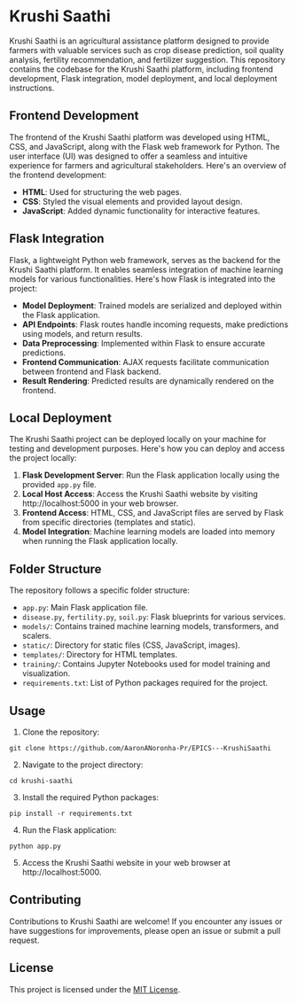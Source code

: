 # Krushi Saathi

Krushi Saathi is an agricultural assistance platform designed to provide farmers with valuable services such as crop disease prediction, soil quality analysis, fertility recommendation, and fertilizer suggestion. This repository contains the codebase for the Krushi Saathi platform, including frontend development, Flask integration, model deployment, and local deployment instructions.

## Frontend Development

The frontend of the Krushi Saathi platform was developed using HTML, CSS, and JavaScript, along with the Flask web framework for Python. The user interface (UI) was designed to offer a seamless and intuitive experience for farmers and agricultural stakeholders. Here's an overview of the frontend development:

- **HTML**: Used for structuring the web pages.
- **CSS**: Styled the visual elements and provided layout design.
- **JavaScript**: Added dynamic functionality for interactive features.

## Flask Integration

Flask, a lightweight Python web framework, serves as the backend for the Krushi Saathi platform. It enables seamless integration of machine learning models for various functionalities. Here's how Flask is integrated into the project:

- **Model Deployment**: Trained models are serialized and deployed within the Flask application.
- **API Endpoints**: Flask routes handle incoming requests, make predictions using models, and return results.
- **Data Preprocessing**: Implemented within Flask to ensure accurate predictions.
- **Frontend Communication**: AJAX requests facilitate communication between frontend and Flask backend.
- **Result Rendering**: Predicted results are dynamically rendered on the frontend.

## Local Deployment

The Krushi Saathi project can be deployed locally on your machine for testing and development purposes. Here's how you can deploy and access the project locally:

1. **Flask Development Server**: Run the Flask application locally using the provided `app.py` file.
2. **Local Host Access**: Access the Krushi Saathi website by visiting http://localhost:5000 in your web browser.
3. **Frontend Access**: HTML, CSS, and JavaScript files are served by Flask from specific directories (templates and static).
4. **Model Integration**: Machine learning models are loaded into memory when running the Flask application locally.

## Folder Structure

The repository follows a specific folder structure:

- `app.py`: Main Flask application file.
- `disease.py`, `fertility.py`, `soil.py`: Flask blueprints for various services.
- `models/`: Contains trained machine learning models, transformers, and scalers.
- `static/`: Directory for static files (CSS, JavaScript, images).
- `templates/`: Directory for HTML templates.
- `training/`: Contains Jupyter Notebooks used for model training and visualization.
- `requirements.txt`: List of Python packages required for the project.

## Usage

1. Clone the repository:

```
git clone https://github.com/AaronANoronha-Pr/EPICS---KrushiSaathi
```

2. Navigate to the project directory:

```
cd krushi-saathi
```

3. Install the required Python packages:

```
pip install -r requirements.txt
```

4. Run the Flask application:

```
python app.py
```

5. Access the Krushi Saathi website in your web browser at http://localhost:5000.

## Contributing

Contributions to Krushi Saathi are welcome! If you encounter any issues or have suggestions for improvements, please open an issue or submit a pull request.

## License

This project is licensed under the [MIT License](LICENSE).
